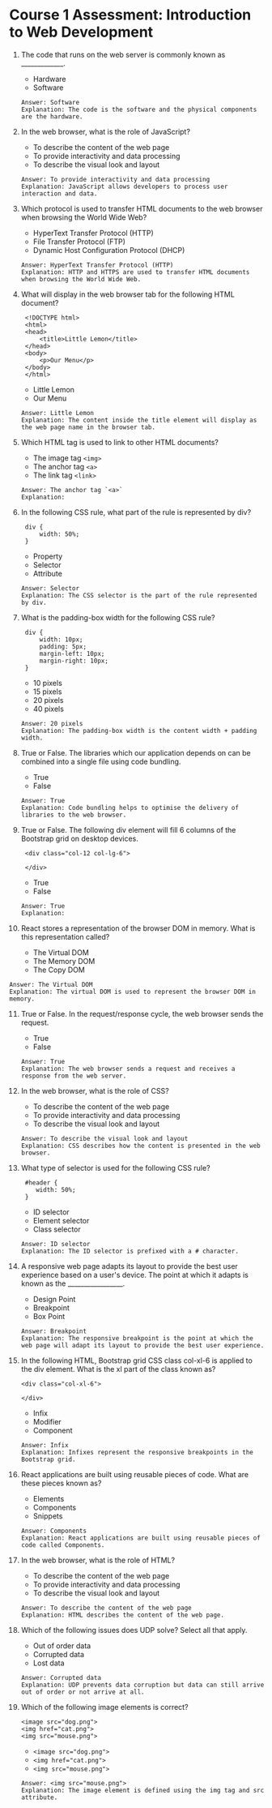 # Course 1 Assessment: Introduction to Web Development

1. The code that runs on the web server is commonly known as _____________.
   - Hardware
   - Software
   ```
   Answer: Software
   Explanation: The code is the software and the physical components are the hardware.
   ```

2. In the web browser, what is the role of JavaScript?
   - To describe the content of the web page
   - To provide interactivity and data processing
   - To describe the visual look and layout
   ```
   Answer: To provide interactivity and data processing
   Explanation: JavaScript allows developers to process user interaction and data.
   ```

3. Which protocol is used to transfer HTML documents to the web browser when browsing the World Wide Web?
   - HyperText Transfer Protocol (HTTP)
   - File Transfer Protocol (FTP)
   - Dynamic Host Configuration Protocol (DHCP)
   ```
   Answer: HyperText Transfer Protocol (HTTP)
   Explanation: HTTP and HTTPS are used to transfer HTML documents when browsing the World Wide Web.
   ```

4. What will display in the web browser tab for the following HTML document?
   ```
    <!DOCTYPE html>
    <html>
    <head>
        <title>Little Lemon</title>
    </head>
    <body>
        <p>Our Menu</p>
    </body>
    </html>
   ```
   - Little Lemon
   - Our Menu
   ```
   Answer: Little Lemon
   Explanation: The content inside the title element will display as the web page name in the browser tab.
   ```

5. Which HTML tag is used to link to other HTML documents?
   - The image tag `<img>`
   - The anchor tag `<a>`
   - The link tag `<link>`
   ```
   Answer: The anchor tag `<a>`
   Explanation: 
   ```

6. In the following CSS rule, what part of the rule is represented by div?
   ```
    div {
        width: 50%;
    }
   ```
   - Property
   - Selector
   - Attribute
   ```
   Answer: Selector
   Explanation: The CSS selector is the part of the rule represented by div.
   ```

7. What is the padding-box width for the following CSS rule?
   ```
    div {
        width: 10px;
        padding: 5px;
        margin-left: 10px;
        margin-right: 10px;
    }
   ```
   - 10 pixels
   - 15 pixels
   - 20 pixels
   - 40 pixels
   ```
   Answer: 20 pixels
   Explanation: The padding-box width is the content width + padding width.
   ```

8. True or False. The libraries which our application depends on can be combined into a single file using code bundling.
   - True
   - False
   ```
   Answer: True
   Explanation: Code bundling helps to optimise the delivery of libraries to the web browser.
   ```

9. True or False. The following div element will fill 6 columns of the Bootstrap grid on desktop devices.
   ```
    <div class="col-12 col-lg-6">
   
    </div>
   ```
   - True
   - False
   ```
   Answer: True
   Explanation: 
   ```

10. React stores a representation of the browser DOM in memory. What is this representation called?
    - The Virtual DOM
    - The Memory DOM
    - The Copy DOM
   ```
   Answer: The Virtual DOM
   Explanation: The virtual DOM is used to represent the browser DOM in memory.
   ```

11. True or False. In the request/response cycle, the web browser sends the request.
    - True
    - False
    ```
    Answer: True
    Explanation: The web browser sends a request and receives a response from the web server.
    ```

12. In the web browser, what is the role of CSS?
    - To describe the content of the web page
    - To provide interactivity and data processing
    - To describe the visual look and layout
    ```
    Answer: To describe the visual look and layout
    Explanation: CSS describes how the content is presented in the web browser.
    ```

13. What type of selector is used for the following CSS rule?
    ```
     #header {
        width: 50%;
     }
    ```
    - ID selector
    - Element selector
    - Class selector
    ```
    Answer: ID selector
    Explanation: The ID selector is prefixed with a # character.
    ```

14. A responsive web page adapts its layout to provide the best user experience based on a user's device. The point at which it adapts is known as the _________________.
    - Design Point
    - Breakpoint
    - Box Point
    ```
    Answer: Breakpoint
    Explanation: The responsive breakpoint is the point at which the web page will adapt its layout to provide the best user experience.
    ```

15. In the following HTML, Bootstrap grid CSS class col-xl-6 is applied to the div element. What is the xl part of the class known as?
    ```
    <div class="col-xl-6">

    </div>
    ```
    - Infix
    - Modifier
    - Component
    ```
    Answer: Infix
    Explanation: Infixes represent the responsive breakpoints in the Bootstrap grid.
    ```

16. React applications are built using reusable pieces of code. What are these pieces known as?
    - Elements
    - Components
    - Snippets
    ```
    Answer: Components
    Explanation: React applications are built using reusable pieces of code called Components.
    ```

17. In the web browser, what is the role of HTML?
    - To describe the content of the web page
    - To provide interactivity and data processing
    - To describe the visual look and layout
    ```
    Answer: To describe the content of the web page
    Explanation: HTML describes the content of the web page.
    ```

18. Which of the following issues does UDP solve? Select all that apply.
    - Out of order data
    - Corrupted data
    - Lost data
    ```
    Answer: Corrupted data
    Explanation: UDP prevents data corruption but data can still arrive out of order or not arrive at all.
    ```

19. Which of the following image elements is correct?
    ```
    <image src="dog.png">
    <img href="cat.png">
    <img src="mouse.png">
    ```
    - `<image src="dog.png">`
    - `<img href="cat.png">`
    - `<img src="mouse.png">`
    ```
    Answer: <img src="mouse.png">
    Explanation: The image element is defined using the img tag and src attribute.
    ```